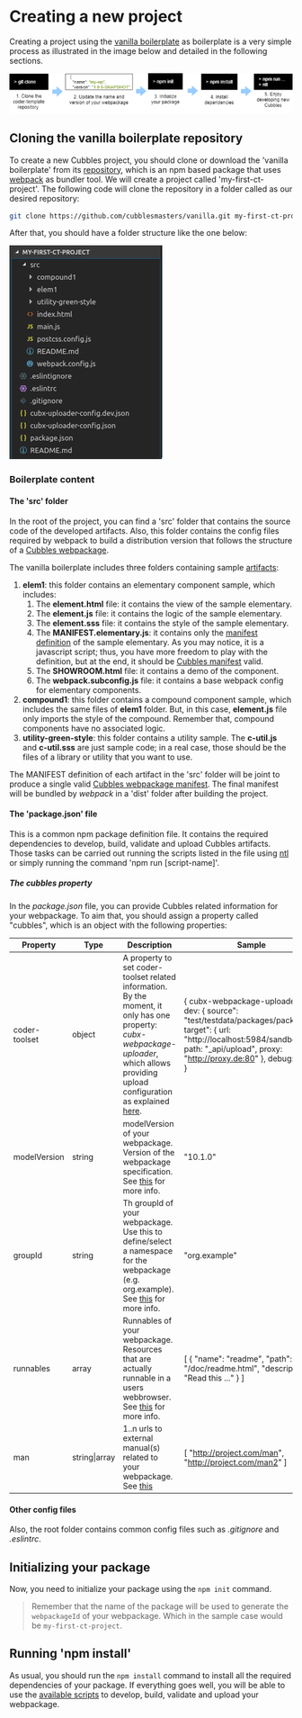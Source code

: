 # Creating a new project

Creating a project using the [vanilla boilerplate](https://github.com/cubblesmasters/vanilla) as boilerplate is a very simple process as illustrated in the image below and detailed in the following sections.

![Steps to create a Cubbles project using the vanilla boilerplate](../.gitbook/assets/cubbles-with-vanilla-bp.png)

## Cloning the vanilla boilerplate repository

To create a new Cubbles project, you should clone or download the 'vanilla boilerplate' from its [repository](https://github.com/cubblesmasters/vanilla), which is an npm based package that uses [webpack](https://webpack.js.org/) as bundler tool. We will create a project called 'my-first-ct-project'. The following code will clone the repository in a folder called as our desired repository:

```bash
git clone https://github.com/cubblesmasters/vanilla.git my-first-ct-project
```

After that, you should have a folder structure like the one below:

![vanilla boilerplate folder structure](../.gitbook/assets/vanilla-boilerplate-folder-structure.png)

### Boilerplate content

#### The 'src' folder

In the root of the project, you can find a 'src' folder that contains the source code of the developed artifacts. Also, this folder contains the config files required by webpack to build a distribution version that follows the structure of a [Cubbles webpackage](../terms-and-concepts/webpackage.md).

The vanilla boilerplate includes three folders containing sample [artifacts](../terms-and-concepts/artifacts):

1. **elem1**: this folder contains an elementary component sample, which includes:
   1. The **element.html** file: it contains the view of the sample elementary.
   2. The **element.js** file: it contains the logic of the sample elementary.
   3. The **element.sss** file: it contains the style of the sample elementary.
   4. The **MANIFEST.elementary.js**: it contains only the [manifest definition](../terms-and-concepts/artifacts.md#artifact-definition) of the sample elementary. As you may notice, it is a javascript script; thus, you have more freedom to play with the definition, but at the end, it should be [Cubbles manifest](http://cubbles.github.io/cubx-webpackage-document-api/schema-explorer.html?schemaPath=https://raw.githubusercontent.com/cubbles/coder-toolset/develop/packages/webpackage-document-api/lib/jsonSchema/manifestWebpackage-10.1.0.schema.json) valid.
   5. The **SHOWROOM.html** file: it contains a demo of the component.
   6. The **webpack.subconfig.js** file: it contains a base webpack config for elementary components.
2. **compound1**: this folder contains a compound component sample, which includes the same files of **elem1** folder. But, in this case, **element.js** file only imports the style of the compound. Remember that, compound components have no associated logic.
3. **utility-green-style**: this folder contains a utility sample. The **c-util.js** and **c-util.sss** are just sample code; in a real case, those should be the files of a library or utility that you want to use.

The MANIFEST definition of each artifact in the 'src' folder will be joint to produce a single valid [Cubbles webpackage manifest](http://cubbles.github.io/cubx-webpackage-document-api/schema-explorer.html?schemaPath=https://raw.githubusercontent.com/cubbles/coder-toolset/develop/packages/webpackage-document-api/lib/jsonSchema/manifestWebpackage-10.1.0.schema.json). The final manifest will be bundled by *webpack* in a 'dist' folder after building the project.

#### The 'package.json' file

This is a common npm package definition file. It contains the required dependencies to develop, build, validate and upload Cubbles artifacts. Those tasks can be carried out running the scripts listed in the file using [ntl](https://www.npmjs.com/package/ntl) or simply running the command 'npm run [script-name]'.

##### The cubbles property

In the *package.json* file, you can provide Cubbles related information for your webpackage. To aim that, you should assign a property called "cubbles", which is an object with the following properties:

| Property      | Type         | Description                                                                                                                                                                                                                                                                                                                                                                         | Sample                                                                                                                                                                                                                                                                                                |
|---------------|--------------|-------------------------------------------------------------------------------------------------------------------------------------------------------------------------------------------------------------------------------------------------------------------------------------------------------------------------------------------------------------------------------------|-------------------------------------------------------------------------------------------------------------------------------------------------------------------------------------------------------------------------------------------------------------------------------------------------------|
| coder-toolset | object       | A property to set coder-toolset related information. By the moment, it only has one property:  *cubx-webpackage-uploader*, which allows providing upload configuration as explained [here](../coder-devtools-cdt/user-guide/upload-a-webpackage#initial-setup).                                                                                                                                                                                       | {     cubx-webpackage-uploader: {        dev: {         source": "test/testdata/packages/package1",         target": {           url: "http://localhost:5984/sandbox",           path: "_api/upload",           proxy: "http://proxy.de:80"         },         debug: true      }    } |
| modelVersion  | string       | modelVersion of your webpackage. Version of the webpackage specification. See [this](http://cubbles.github.io/cubx-webpackage-document-api/schema-explorer.html?schemaPath=https://raw.githubusercontent.com/cubbles/coder-toolset/develop/packages/webpackage-document-api/lib/jsonSchema/manifestWebpackage-10.1.0.schema.json) for more info.                                    | "10.1.0"                                                                                                                                                                                                                                                                                              |
| groupId       | string       | Th groupId of your webpackage. Use this to define/select a namespace for the webpackage (e.g. org.example). See [this](http://cubbles.github.io/cubx-webpackage-document-api/schema-explorer.html?schemaPath=https://raw.githubusercontent.com/cubbles/coder-toolset/develop/packages/webpackage-document-api/lib/jsonSchema/manifestWebpackage-10.1.0.schema.json) for more info.  | "org.example"                                                                                                                                                                                                                                                                                         |
| runnables     | array        | Runnables of your webpackage. Resources that are actually runnable in a users webbrowser. See [this](http://cubbles.github.io/cubx-webpackage-document-api/schema-explorer.html?schemaPath=https://raw.githubusercontent.com/cubbles/coder-toolset/develop/packages/webpackage-document-api/lib/jsonSchema/manifestWebpackage-10.1.0.schema.json) for more info.                    | [     {         "name": "readme",         "path": "/doc/readme.html",         "description": "Read this ..."     }  ]                                                                                                                                                                                 |
| man           | string\|array | 1..n urls to external manual(s) related to your webpackage. See [this](http://cubbles.github.io/cubx-webpackage-document-api/schema-explorer.html?schemaPath=https://raw.githubusercontent.com/cubbles/coder-toolset/develop/packages/webpackage-document-api/lib/jsonSchema/manifestWebpackage-10.1.0.schema.json)                                                                 | [    "http://project.com/man",    "http://project.com/man2" ]                                                                                                                                                                                                                                         |

#### Other config files

Also, the root folder contains common config files such as *.gitignore* and *.eslintrc*.

## Initializing your package

Now, you need to initialize your package using the `npm init` command.

> Remember that the name of the package will be used to generate the `webpackageId` of your webpackage. Which in the sample case would be `my-first-ct-project`.

## Running 'npm install'

As usual, you should run the `npm install` command to install all the required dependencies of your package. If everything goes well, you will be able to use the [available scripts](./available-scripts.md) to develop, build, validate and upload your webpackage.